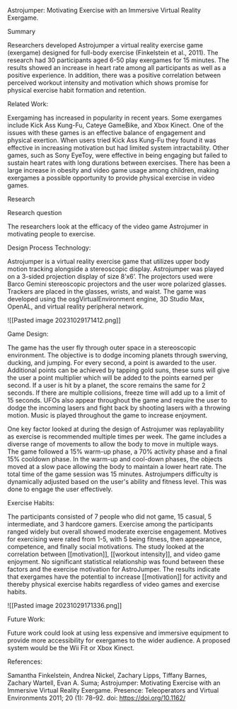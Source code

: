 
Astrojumper: Motivating Exercise with an Immersive Virtual Reality Exergame.

Summary

Researchers developed Astrojumper a virtual reality exercise game (exergame) designed for full-body exercise (Finkelstein et al., 2011). The research had 30 participants aged 6-50 play exergames for 15 minutes. The results showed an increase in heart rate among all participants as well as a positive experience. In addition, there was a positive correlation between perceived workout intensity and motivation which shows promise for physical exercise habit formation and retention.

Related Work:

Exergaming has increased in popularity in recent years. Some exergames include Kick Ass Kung-Fu, Cateye GameBike, and Xbox Kinect. One of the issues with these games is an effective balance of engagement and physical exertion. When users tried Kick Ass Kung-Fu they found it was effective in increasing motivation but had limited system intractability. Other games, such as Sony EyeToy, were effective in being engaging but failed to sustain heart rates with long durations between exercises. There has been a large increase in obesity and video game usage among children, making exergames a possible opportunity to provide physical exercise in video games. 

Research

Research question

The researchers look at the efficacy of the video game Astrojumer in motivating people to exercise.

Design Process
Technology:

Astrojumper is a virtual reality exercise game that utilizes upper body motion tracking alongside a stereoscopic display. Astrojumper was played on a 3-sided projection display of size 8’x6’. The projectors used were Barco Gemini stereoscopic projectors and the user wore polarized glasses. Trackers are placed in the glasses, wrists, and waist. The game was developed using the osgVirtualEnvironment engine, 3D Studio Max, OpenAL, and virtual reality peripheral network. 

![[Pasted image 20231029171412.png]]

Game Design:

The game has the user fly through outer space in a stereoscopic environment. The objective is to dodge incoming planets through swerving, ducking, and jumping. For every second, a point is awarded to the user. Additional points can be achieved by tapping gold suns, these suns will give the user a point multiplier which will be added to the points earned per second. If a user is hit by a planet, the score remains the same for 2 seconds. If there are multiple collisions, freeze time will add up to a limit of 15 seconds. UFOs also appear throughout the game and require the user to dodge the incoming lasers and fight back by shooting lasers with a throwing motion. Music is played throughout the game to increase enjoyment. 

One key factor looked at during the design of Astrojumer was replayability as exercise is recommended multiple times per week. The game includes a diverse range of movements to allow the body to move in multiple ways. The game followed a 15% warm-up phase, a 70% activity phase and a final 15% cooldown phase. In the warm-up and cool-down phases, the objects moved at a slow pace allowing the body to maintain a lower heart rate. The total time of the game session was 15 minutes. Astrojumpers difficulty is dynamically adjusted based on the user's ability and fitness level. This was done to engage the user effectively. 

Exercise Habits:

The participants consisted of 7 people who did not game, 15 casual, 5 intermediate, and 3 hardcore gamers. Exercise among the participants ranged widely but overall showed moderate exercise engagement. Motives for exercising were rated from 1-5, with 5 being fitness, then appearance, competence, and finally social motivations. The study looked at the correlation between [[motivation]], [[workout intensity]], and video game enjoyment. No significant statistical relationship was found between these factors and the exercise motivation for AstroJumper. The results indicate that exergames have the potential to increase [[motivation]] for activity and thereby physical exercise habits regardless of video games and exercise habits. 

![[Pasted image 20231029171336.png]]

Future Work:

Future work could look at using less expensive and immersive equipment to provide more accessibility for exergames to the wider audience. A proposed system would be the Wii Fit or Xbox Kinect.

References:
 
Samantha Finkelstein, Andrea Nickel, Zachary Lipps, Tiffany Barnes, Zachary Wartell, Evan A. Suma; Astrojumper: Motivating Exercise with an Immersive Virtual Reality Exergame. Presence: Teleoperators and Virtual Environments 2011; 20 (1): 78–92. doi: https://doi.org/10.1162/



